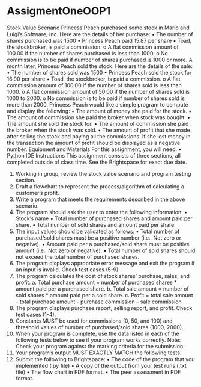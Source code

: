 # AssigmentOneOOP1
Stock Value Scenario
Princess Peach purchased some stock in Mario and Luigi’s Software, Inc. Here are the details of her purchase:
•	The number of shares purchased was 1500
•	Princess Peach paid 15.87 per share
•	Toad, the stockbroker, is paid a commission. 
o	A flat commission amount of 100.00 if the number of shares purchased is less than 1000.
o	No commission is to be paid if number of shares purchased is 1000 or more.
A month later, Princess Peach sold the stock. Here are the details of the sale:
•	The number of shares sold was 1500
•	Princess Peach sold the stock for 16.90 per share
•	Toad, the stockbroker, is paid a commission. 
o	A flat commission amount of 100.00 if the number of shares sold is less than 1000.
o	A flat commission amount of 50.00 if the number of shares sold is 1000 to 2000.
o	No commission is to be paid if number of shares sold is more than 2000.
Princess Peach would like a simple program to compute and display the following: 
•	The amount of money she paid for the stock.
•	The amount of commission she paid the broker when stock was bought.
•	The amount she sold the stock for.
•	The amount of commission she paid the broker when the stock was sold.
•	The amount of profit that she made after selling the stock and paying all the commissions. If she lost money in the transaction the amount of profit should be displayed as a negative number.
Equipment and Materials
For this assignment, you will need:
•	Python IDE
Instructions
This assignment consists of three sections, all completed outside of class time. See the Brightspace for exact due date.
1.	Working in group, review the stock value scenario and program testing section.
2.	Draft a flowchart to represent the process/algorithm of calculating a customer’s profit.
3.	Write a program that meets the requirements described in the above scenario.
4.	The program should ask the user to enter the following information:
•	Stock’s name
•	Total number of purchased shares and amount paid per share.
•	Total number of sold shares and amount paid per share.
5.	The input values should be validated as follows: 
•	Total number of purchased/sold shares must be a positive number (i.e., Not zero or negative).
•	Amount paid per a purchased/sold share must be positive amount (i.e., Not zero or negative).
•	Total number of sold shares should not exceed the total number of purchased shares.
6.	The program displays appropriate error message and exit the program if an input is invalid. Check test cases (5-9)
7.	The program calculates the cost of stock shares’ purchase, sales, and profit.
a.	Total purchase amount = number of purchased shares * amount paid per a purchased share.
b.	Total sale amount = number of sold shares * amount paid per a sold share.
c.	Profit = total sale amount - total purchase amount - purchase commission – sale commission
8.	The program displays purchase report, selling report, and profit. Check test cases (1-4).
9.	Constants MUST be used for commissions (0, 50, and 100) and threshold values of number of purchased/sold shares (1000, 2000).
10.	When your program is complete, use the data listed in each of the following tests below to see if your program works correctly.
Note:	Check your program against the marking criteria for the submission. 
11.	Your program’s output MUST EXACTLY MATCH the following tests.
12.	Submit the following to Brightspace:
•	The code of the program that you implemented (.py file)
•	A copy of the output from your test runs (.txt file)
•	The flow chart in PDF format.
•	The peer assessment in PDF format.
 
